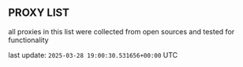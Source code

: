 ## PROXY LIST

all proxies in this list were collected from open sources and tested for functionality

last update: `2025-03-28 19:00:30.531656+00:00` UTC